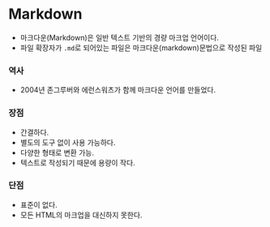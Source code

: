 # Markdown
- 마크다운(Markdown)은 일반 텍스트 기반의 경량 마크업 언어이다.  
- 파일 확장자가 ` .md `로 되어있는 파일은 마크다운(markdown)문법으로 작성된 파일  
### 역사
- 2004년 존그루버와 에런스워츠가 함께 마크다운 언어를 만들었다.  
### 장점
- 간결하다.
- 별도의 도구 없이 사용 가능하다.
- 다양한 형태로 변환 가능.
- 텍스트로 작성되기 때문에 용량이 작다.  
### 단점
- 표준이 없다.
- 모든 HTML의 마크업을 대신하지 못한다.

